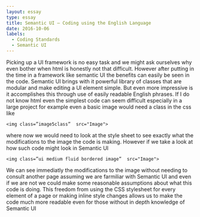 ```yaml
---
layout: essay
type: essay
title: Semantic UI – Coding using the English Language
date: 2016-10-06
labels:
  - Coding Standards
  - Semantic UI
---
```

Picking up a UI framework is no easy task and we might ask ourselves why even bother when html is honestly not that difficult. However after putting in the time in a framework like semantic UI the benefits can easily be seen in the code. Semantic UI brings with it powerful library of classes that are modular and make editing a UI element simple. But even more impressive is it accomplishes this through use of easily readable English phrases. If I do not know html even the simplest code can seem difficult especially in a large project for example even a basic image would need a class in the css like

```
<img class=”image5class”  src="Image">
```
where now we would need to look at the style sheet to see exactly what the modifications to the image the code is making. However if we take a look at how such code might look in Semantic UI

```
<img class=”ui medium fluid bordered image”  src="Image">
```
We can see immediatly the modifications to the image without needing to consult another page assuming we are farmiliar with Semantic UI and even if we are not we could make some reasonable assumptions about what this code is doing. This freedom from using the CSS stylesheet for every element of a page or making inline style changes allows us to make the code much more readable even for those without in depth knowledge of Semantic UI

